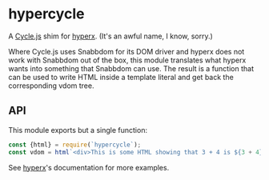 hypercycle
==========

A [Cycle.js](https://cycle.js.org) shim for [hyperx](https://github.com/substack/hyperx). (It's an awful name, I know, sorry.)

Where Cycle.js uses Snabbdom for its DOM driver and hyperx does not work with Snabbdom out of the box, this module translates what hyperx wants into something that Snabbdom can use. The result is a function that can be used to write HTML inside a template literal and get back the corresponding vdom tree.

API
---

This module exports but a single function:

```js
const {html} = require(`hypercycle`);
const vdom = html`<div>This is some HTML showing that 3 + 4 is ${3 + 4}</div>`;
```

See [hyperx](https://github.com/substack/hyperx)'s documentation for more examples.
